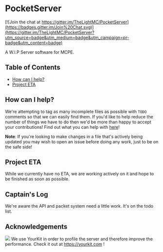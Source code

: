 PocketServer
============

[![Join the chat at https://gitter.im/TheLightMC/PocketServer](https://badges.gitter.im/Join%20Chat.svg)](https://gitter.im/TheLightMC/PocketServer?utm_source=badge&utm_medium=badge&utm_campaign=pr-badge&utm_content=badge)

A W.I.P Server software for MCPE.

## Table of Contents
- [How can I help?](#how-can-i-help)
- [Project ETA](#project-eta)

## How can I help?

We're attempting to tag as many incomplete files as possible with `TODO` comments so that we can easily find them. If you'd like to help reduce the number of things we have to do then we'd be more than happy to accept your contributions! Find out what you can help with [here](https://github.com/TheLightMC/PocketServer/search?utf8=%E2%9C%93&q=TODO)!

**Note**: If you're looking to make changes in a file that's actively being updated you may wish to open an issue before doing any work, just to be on the safe side!

## Project ETA

While we currently have no ETA, we are working actively on it and hope to be finished as soon as possible.

## Captain's Log

We're aware the API and packet system need a little work. It's on the todo list.

## Acknowledgements
![](https://www.yourkit.com/images/yklogo.png) We use YourKit in order to profile the server and therefore improve the performance. Check it out at https://yourkit.com !
